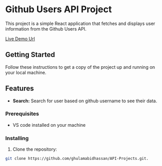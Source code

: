 # Github Users API Project

This project is a simple React application that fetches and displays user information from the Github Users API.

[Live Demo Url](https://githubusers.abidhassan.dev/)


## Getting Started

Follow these instructions to get a copy of the project up and running on your local machine.

## Features

- **Search:** Search for user based on github username to see their data.

### Prerequisites

- VS code installed on your machine

### Installing

1. Clone the repository:

```bash
git clone https://github.com/ghulamabidhassan/API-Projects.git.
